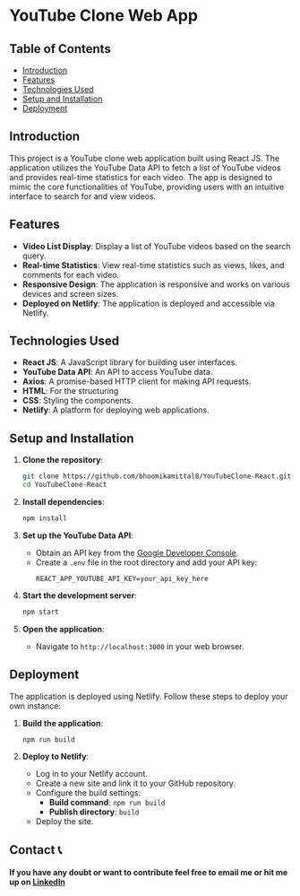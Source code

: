 # YouTube Clone Web App

## Table of Contents
- [Introduction](#introduction)
- [Features](#features)
- [Technologies Used](#technologies-used)
- [Setup and Installation](#setup-and-installation)
- [Deployment](#deployment)

## Introduction
This project is a YouTube clone web application built using React JS. The application utilizes the YouTube Data API to fetch a list of YouTube videos and provides real-time statistics for each video. The app is designed to mimic the core functionalities of YouTube, providing users with an intuitive interface to search for and view videos.

## Features
- **Video List Display**: Display a list of YouTube videos based on the search query.
- **Real-time Statistics**: View real-time statistics such as views, likes, and comments for each video.
- **Responsive Design**: The application is responsive and works on various devices and screen sizes.
- **Deployed on Netlify**: The application is deployed and accessible via Netlify.

## Technologies Used
- **React JS**: A JavaScript library for building user interfaces.
- **YouTube Data API**: An API to access YouTube data.
- **Axios**: A promise-based HTTP client for making API requests.
- **HTML**: For the structuring
- **CSS**: Styling the components.
- **Netlify**: A platform for deploying web applications.

## Setup and Installation
1. **Clone the repository**:
   ```bash
   git clone https://github.com/bhoomikamittal8/YouTubeClone-React.git
   cd YouTubeClone-React
   ```

2. **Install dependencies**:
   ```bash
   npm install
   ```

3. **Set up the YouTube Data API**:
   - Obtain an API key from the [Google Developer Console](https://developers.google.com/youtube/v3/getting-started).
   - Create a `.env` file in the root directory and add your API key:
     ```plaintext
     REACT_APP_YOUTUBE_API_KEY=your_api_key_here
     ```

4. **Start the development server**:
   ```bash
   npm start
   ```

5. **Open the application**:
   - Navigate to `http://localhost:3000` in your web browser.

## Deployment
The application is deployed using Netlify. Follow these steps to deploy your own instance:
1. **Build the application**:
   ```bash
   npm run build
   ```

2. **Deploy to Netlify**:
   - Log in to your Netlify account.
   - Create a new site and link it to your GitHub repository.
   - Configure the build settings:
     - **Build command**: `npm run build`
     - **Publish directory**: `build`
   - Deploy the site.

## Contact 📞

#### If you have any doubt or want to contribute feel free to email me or hit me up on [LinkedIn](https://www.linkedin.com/in/bhoomikamittal/)
